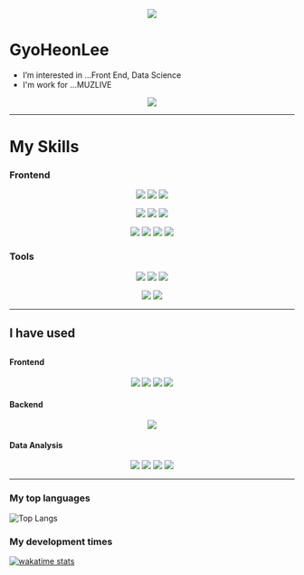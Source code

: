 <p align="center">
  <img src="https://capsule-render.vercel.app/api?type=rect&color=6699FF&height=200&section=header&text=Developer%20Lee&fontSize=90" />
</p>

<h1>GyoHeonLee</h1>

<ul>
  <li>I’m interested in ...Front End, Data Science
  <li>I'm work for ...MUZLIVE
</ul>

<p align="center">
  <a href="https://hits.seeyoufarm.com"><img src="https://hits.seeyoufarm.com/api/count/incr/badge.svg?url=https%3A%2F%2Fgithub.com%2FGyoHeonLee&count_bg=%234BB7D3&title_bg=%23555555&icon=&icon_color=%23E7E7E7&title=hits&edge_flat=true"/>
  </a>
</p>

---

<h1>My Skills</h1>

<h3>Frontend</h3>

<p align="center">
  <img src="https://img.shields.io/badge/React-61DAFB?style=flat-square&logo=React&logoColor=black"/>
  <img src="https://img.shields.io/badge/React_Router-CA4245?style=flat-square&logo=React-Router&logoColor=white"/>
  <img src="https://img.shields.io/badge/Next.js-000000?style=flat-square&logo=Next.js&logoColor=white"/>
</p>
<p align="center">
  <img src="https://img.shields.io/badge/Redux-764ABC?style=flat-square&logo=Redux&logoColor=white"/>
  <img src="https://img.shields.io/badge/React_Query-FF4154?style=flat-square&logo=React-Query&logoColor=white"/>
  <img src="https://img.shields.io/badge/styled_components-DB7093?style=flat-square&logo=styled-components&logoColor=white"/>
</p>
<p align="center">
  <img src="https://img.shields.io/badge/Typescript-007acc?style=flat-square&logo=TypeScript&logoColor=white"/>
  <img src="https://img.shields.io/badge/Javascript-F7DF1E?style=flat-square&logo=JavaScript&logoColor=black"/>
  <img src="https://img.shields.io/badge/HTML-E34F26?style=flat-square&logo=HTML5&logoColor=white"/>
  <img src="https://img.shields.io/badge/CSS-1572B6?style=flat-square&logo=CSS3&logoColor=white"/>
</p>

<h3>Tools</h3>

<p align="center">
  <img src="https://img.shields.io/badge/Git-F05032?style=flat-square&logo=Git&logoColor=white"/>
  <img src="https://img.shields.io/badge/Amazon AWS-F05032?style=flat-square&logo=Amazon AWS&logoColor=white"/>
  <img src="https://img.shields.io/badge/Git-F05032?style=flat-square&logo=Git&logoColor=white"/>
</p>

<p align="center">
  <img src="https://img.shields.io/badge/Git-F05032?style=flat-square&logo=Git&logoColor=white"/>
  <img src="https://img.shields.io/badge/Figma-F24E1E?style=flat-square&logo=Figma&logoColor=white"/>
</p>

---

<h2>I have used<h2>


<h4>Frontend<h4>
  
<p align="center">
  <img src="https://img.shields.io/badge/Redux_saga-999999?style=flat-square&logo=Redux-saga&logoColor=white"/>
  <img src="https://img.shields.io/badge/D3-F9A03C?style=flat-square&logo=D3.js&logoColor=white"/>
  <img src="https://img.shields.io/badge/Sass-CC6699?style=flat-square&logo=Sass&logoColor=white"/>
  <img src="https://img.shields.io/badge/Tailwind_CSS-06B6D4?style=flat-square&logo=Tailwind-CSS&logoColor=white"/>
</p>
  
<h4>Backend<h4>
  
<p align="center">
  <img src="https://img.shields.io/badge/django-092E20?style=flat-square&logo=django-CSS&logoColor=white"/>
</p>
  
<h4>Data Analysis</h4>

<p align="center">
  <img src="https://img.shields.io/badge/Python-3766AB?style=flat-square&logo=Python&logoColor=white"/>
  <img src="https://img.shields.io/badge/Jupyter-F37626?style=flat-square&logo=Jupyter&logoColor=white"/>
  <img src="https://img.shields.io/badge/Pandas-150458?style=flat-square&logo=Pandas&logoColor=white"/>
  <img src="https://img.shields.io/badge/Numpy-013243?style=flat-square&logo=Numpy&logoColor=white"/>
</p>

---

<h3>My top languages</h3>

![Top Langs](https://github-readme-stats.vercel.app/api/top-langs/?username=GyoHeonLee&layout=compact&card_width=444&langs_count=8&theme=gruvbox)

<h3>My development times</h3>

[![wakatime stats](https://github-readme-stats.vercel.app/api/wakatime?username=GyoHeonLee&layout=compact&theme=gruvbox)](https://github.com/anuraghazra/github-readme-stats)
